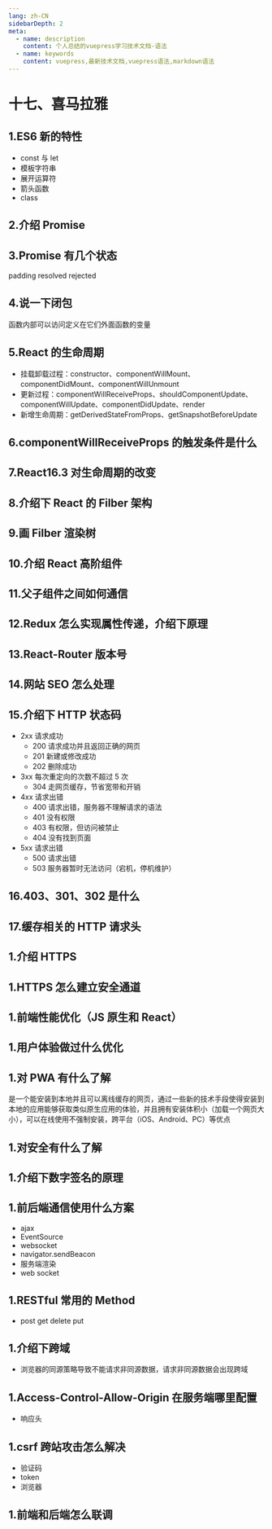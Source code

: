 ```yaml
---
lang: zh-CN
sidebarDepth: 2
meta:
  - name: description
    content: 个人总结的vuepress学习技术文档-语法
  - name: keywords
    content: vuepress,最新技术文档,vuepress语法,markdown语法
---
```


# 十七、喜马拉雅

## 1.ES6 新的特性

- const 与 let
- 模板字符串
- 展开运算符
- 箭头函数
- class

## 2.介绍 Promise

## 3.Promise 有几个状态

padding
resolved
rejected

## 4.说一下闭包

函数内部可以访问定义在它们外面函数的变量

## 5.React 的生命周期

- 挂载卸载过程：constructor、componentWillMount、componentDidMount、componentWillUnmount
- 更新过程：componentWillReceiveProps、shouldComponentUpdate、componentWillUpdate、componentDidUpdate、render
- 新增生命周期：getDerivedStateFromProps、getSnapshotBeforeUpdate

## 6.componentWillReceiveProps 的触发条件是什么

## 7.React16.3 对生命周期的改变

## 8.介绍下 React 的 Filber 架构

## 9.画 Filber 渲染树

## 10.介绍 React 高阶组件

## 11.父子组件之间如何通信

## 12.Redux 怎么实现属性传递，介绍下原理

## 13.React-Router 版本号

## 14.网站 SEO 怎么处理

## 15.介绍下 HTTP 状态码

- 2xx 请求成功
  - 200 请求成功并且返回正确的网页
  - 201 新建或修改成功
  - 202 删除成功
- 3xx 每次重定向的次数不超过 5 次
  - 304 走网页缓存，节省宽带和开销
- 4xx 请求出错
  - 400 请求出错，服务器不理解请求的语法
  - 401 没有权限
  - 403 有权限，但访问被禁止
  - 404 没有找到页面
- 5xx 请求出错
  - 500 请求出错
  - 503 服务器暂时无法访问（宕机，停机维护）

## 16.403、301、302 是什么

## 17.缓存相关的 HTTP 请求头

## 1.介绍 HTTPS

## 1.HTTPS 怎么建立安全通道

## 1.前端性能优化（JS 原生和 React）

## 1.用户体验做过什么优化

## 1.对 PWA 有什么了解

是一个能安装到本地并且可以离线缓存的网页，通过一些新的技术手段使得安装到本地的应用能够获取类似原生应用的体验，并且拥有安装体积小（加载一个网页大小），可以在线使用不强制安装，跨平台（iOS、Android、PC）等优点

## 1.对安全有什么了解

## 1.介绍下数字签名的原理

## 1.前后端通信使用什么方案

- ajax
- EventSource
- websocket
- navigator.sendBeacon
- 服务端渲染
- web socket

## 1.RESTful 常用的 Method

- post get delete put

## 1.介绍下跨域

- 浏览器的同源策略导致不能请求非同源数据，请求非同源数据会出现跨域

## 1.Access-Control-Allow-Origin 在服务端哪里配置

- 响应头

## 1.csrf 跨站攻击怎么解决

- 验证码
- token
- 浏览器

## 1.前端和后端怎么联调
